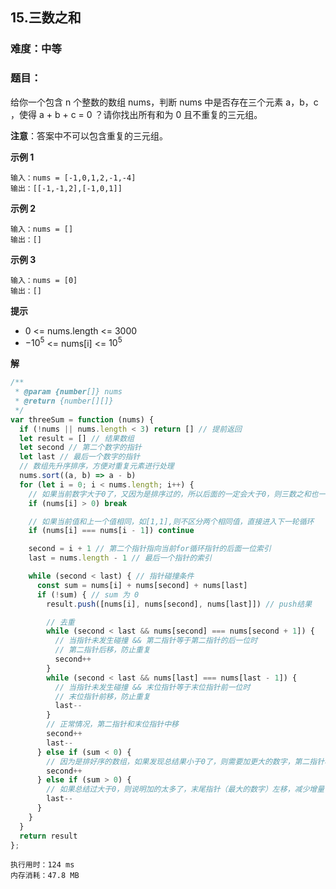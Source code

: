 ## 15.三数之和
### 难度：中等  

### 题目：  
给你一个包含 n 个整数的数组 nums，判断 nums 中是否存在三个元素 a，b，c ，使得 a + b + c = 0 ？请你找出所有和为 0 且不重复的三元组。  

**注意**：答案中不可以包含重复的三元组。


**示例 1**

```
输入：nums = [-1,0,1,2,-1,-4]
输出：[[-1,-1,2],[-1,0,1]]
```
**示例 2**

```
输入：nums = []
输出：[]
```
**示例 3**

```
输入：nums = [0]
输出：[]
```


**提示**
+ 0 <= nums.length <= 3000
+ $-10^5$ <= nums[i] <= $10^5$

**解**
```js
/**
 * @param {number[]} nums
 * @return {number[][]}
 */
var threeSum = function (nums) {
  if (!nums || nums.length < 3) return [] // 提前返回
  let result = [] // 结果数组
  let second // 第二个数字的指针
  let last // 最后一个数字的指针
  // 数组先升序排序，方便对重复元素进行处理
  nums.sort((a, b) => a - b)
  for (let i = 0; i < nums.length; i++) {
    // 如果当前数字大于0了，又因为是排序过的，所以后面的一定会大于0，则三数之和也一定大于0，所以直接不再循环
    if (nums[i] > 0) break

    // 如果当前值和上一个值相同，如[1,1],则不区分两个相同值，直接进入下一轮循环
    if (nums[i] === nums[i - 1]) continue

    second = i + 1 // 第二个指针指向当前for循环指针的后面一位索引
    last = nums.length - 1 // 最后一个指针的索引

    while (second < last) { // 指针碰撞条件
      const sum = nums[i] + nums[second] + nums[last]
      if (!sum) { // sum 为 0
        result.push([nums[i], nums[second], nums[last]]) // push结果

        // 去重
        while (second < last && nums[second] === nums[second + 1]) {
          // 当指针未发生碰撞 && 第二指针等于第二指针的后一位时
          // 第二指针后移，防止重复
          second++
        }
        while (second < last && nums[last] === nums[last - 1]) {
          // 当指针未发生碰撞 && 末位指针等于末位指针前一位时
          // 末位指针前移，防止重复
          last--
        }
        // 正常情况，第二指针和末位指针中移
        second++
        last--
      } else if (sum < 0) {
        // 因为是排好序的数组，如果发现总结果小于0了，则需要加更大的数字，第二指针右移
        second++
      } else if (sum > 0) {
        // 如果总结过大于0，则说明加的太多了，末尾指针（最大的数字）左移，减少增量
        last--
      }
    }
  }
  return result
};
```
```
执行用时：124 ms
内存消耗：47.8 MB
```